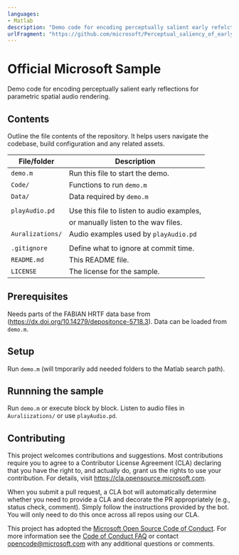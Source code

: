 ```yaml
---
languages:
- Matlab
description: "Demo code for encoding perceptually salient early refelctions for parametric spatial audio rendering"
urlFragment: "https://github.com/microsoft/Perceptual_saliency_of_early_reflections"
---
```


# Official Microsoft Sample

Demo code for encoding perceptually salient early reflections for parametric spatial audio rendering.

## Contents

Outline the file contents of the repository. It helps users navigate the codebase, build configuration and any related assets.

| File/folder       | Description                                |
|-------------------|--------------------------------------------|
| `demo.m`          | Run this file to start the demo.           |
| `Code/`           | Functions to run `demo.m`                  |
| `Data/`           | Data required by `demo.m`                  |
|                   |                                            |
| `playAudio.pd`    | Use this file to listen to audio examples, |
|                   | or manually listen to the wav files.       |
| `Auralizations/`  | Audio examples used by `playAudio.pd`      |
|                   |                                            |
| `.gitignore`      | Define what to ignore at commit time.      |
| `README.md`       | This README file.                          |
| `LICENSE`         | The license for the sample.                |

## Prerequisites

Needs parts of the FABIAN HRTF data base from (https://dx.doi.org/10.14279/depositonce-5718.3). Data can be loaded from `demo.m`.

## Setup

Run `demo.m` (will tmporarily add needed folders to the Matlab search path).

## Runnning the sample

Run `demo.m` or execute block by block.
Listen to audio files in `Auraliizations/` or use `playAudio.pd`.

## Contributing

This project welcomes contributions and suggestions.  Most contributions require you to agree to a
Contributor License Agreement (CLA) declaring that you have the right to, and actually do, grant us
the rights to use your contribution. For details, visit https://cla.opensource.microsoft.com.

When you submit a pull request, a CLA bot will automatically determine whether you need to provide
a CLA and decorate the PR appropriately (e.g., status check, comment). Simply follow the instructions
provided by the bot. You will only need to do this once across all repos using our CLA.

This project has adopted the [Microsoft Open Source Code of Conduct](https://opensource.microsoft.com/codeofconduct/).
For more information see the [Code of Conduct FAQ](https://opensource.microsoft.com/codeofconduct/faq/) or
contact [opencode@microsoft.com](mailto:opencode@microsoft.com) with any additional questions or comments.
